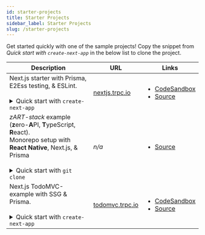 ```yaml
---
id: starter-projects
title: Starter Projects
sidebar_label: Starter Projects
slug: /starter-projects
---
```


Get started quickly with one of the sample projects! Copy the snippet from _Quick start with `create-next-app`_ in the below list to clone the project.

<table>
  <thead>
    <tr>
      <th>Description</th>
      <th>URL</th>
      <th>Links</th>
    </tr>
  </thead>
  <tbody>
    <tr>
      <td>
        Next.js starter with Prisma, E2Ess testing, &amp; ESLint.
        <br/><br/>
        <details>
          <summary>Quick start with <code>create-next-app</code></summary>
          <code>yarn create next-app --example https://github.com/trpc/trpc --example-path examples/next-prisma-starter trpc-prisma-starter</code>
        </details>
      </td>
      <td><a href="https://nextjs.trpc.io">nextjs.trpc.io</a></td>
      <td>
        <ul>
          <li><a href="https://codesandbox.io/s/github/trpc/trpc/tree/main/examples/next-prisma-starter?file=/src/pages/index.tsx">CodeSandbox</a></li>
          <li><a href="https://github.com/trpc/examples-next-prisma-starter">Source</a></li>
        </ul>
      </td>
    </tr>
    <tr>
      <td>
        <em>zART-stack</em> example (<b>z</b>ero-<b>A</b>PI, <b>T</b>ypeScript, <b>R</b>eact).
        <br />
        Monorepo setup with <strong>React Native</strong>, Next.js, &amp; Prisma
        <br/><br/>
        <details>
          <summary>Quick start with <code>git clone</code></summary>
          <code>git clone git@github.com:KATT/zart.git</code>
        </details>
      </td>
      <td><em>n/a</em></td>
      <td>
        <ul>
          <li><a href="https://github.com/KATT/zART">Source</a></li>
        </ul>
      </td>
    </tr>
    <tr>
      <td>
        Next.js TodoMVC-example with SSG & Prisma.
        <br/><br/>
        <details>
          <summary>Quick start with <code>create-next-app</code></summary>
          <code>yarn create next-app --example https://github.com/trpc/trpc --example-path examples/next-prisma-todomvc trpc-todo</code>
        </details>
      </td>
      <td><a href="https://todomvc.trpc.io">todomvc.trpc.io</a></td>
      <td>
        <ul>
          <li><a href="https://codesandbox.io/s/github/trpc/trpc/tree/main/examples/next-prisma-todomvc?file=/pages/%5Bfilter%5D.tsx">CodeSandbox</a></li>
          <li><a href="https://github.com/trpc/examples-next-prisma-todomvc">Source</a></li>
        </ul>
      </td>
    </tr>
  </tbody>
</table>
